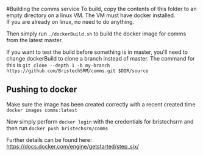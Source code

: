 #Building the comms service 
To build, copy the contents of this folder to an empty directory on a linux VM. The VM must have docker installed.  
If you are already on linux, no need to do anything. 

Then simply run `./dockerBuild.sh` to build the docker image for comms from the latest master.

If you want to test the build before something is in master, 
you'll need to change dockerBuild to clone a branch instead of master. The command for this is
`git clone --depth 1 -b my-branch https://github.com/BristechSRM/comms.git $DIR/source`

## Pushing to docker
Make sure the image has been created correctly with a recent created time
`docker images comms:latest`

Now simply perform `docker login` with the credentials for bristechsrm and then run 
`docker push bristechsrm/comms`

Further details can be found here: 
https://docs.docker.com/engine/getstarted/step_six/ 